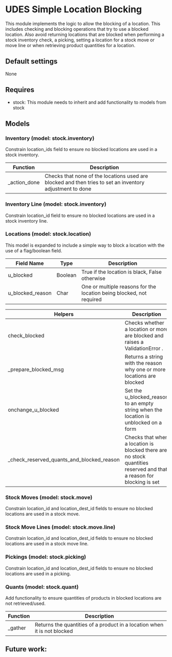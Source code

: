 # UDES Simple Location Blocking
This module implements the logic to allow the blocking of a location. This includes checking and blocking operations that
try to use a blocked location. Also avoid returning locations that are blocked when performing a stock inventory check,
a picking, setting a location for a stock move or move line or when retrieving product quantities for a location. 

## Default settings
None

## Requires
- stock:
  This module needs to inherit and add functionality to models from stock 

## Models

### Inventory (model: stock.inventory)
Constrain location_ids field to ensure no blocked locations are used in a stock inventory.

| Function     | Description                                                                                              |
|--------------|----------------------------------------------------------------------------------------------------------|
| _action_done | Checks that none of the locations used are blocked and then tries to set an inventory adjustment to done |

### Inventory Line (model: stock.inventory)
Constrain location_id field to ensure no blocked locations are used in a stock inventory line.

### Locations (model: stock.location)
This model is expanded to include a simple way to block a location with the use of a flag/boolean field.

| Field Name       | Type    | Description                                                           |
|------------------|---------|-----------------------------------------------------------------------|
| u_blocked        | Boolean | True if the location is black, False otherwise                        |
| u_blocked_reason | Char    | One or multiple reasons for the location being blocked, not required  |

| Helpers                                   | Description                                                                                                         |
|-------------------------------------------|---------------------------------------------------------------------------------------------------------------------|
| check_blocked                             | Checks whether a location or more are blocked and raises a ValidationError .                                        |
| _prepare_blocked_msg                      | Returns a string with the reason why one or more locations are blocked                                              |
| onchange_u_blocked                        | Set the u_blocked_reason to an empty string when the location is unblocked on a form                                |
| _check_reserved_quants_and_blocked_reason | Checks that when a location is blocked there are no stock quantities reserved and that a reason for blocking is set |

### Stock Moves (model: stock.move)
Constrain location_id and location_dest_id fields to ensure no blocked locations are used in a stock move.

### Stock Move Lines (model: stock.move.line)
Constrain location_id and location_dest_id fields to ensure no blocked locations are used in a stock move line.

### Pickings (model: stock.picking)
Constrain location_id and location_dest_id fields to ensure no blocked locations are used in a picking.

### Quants (model: stock.quant)
Add functionality to ensure quantities of products in blocked locations are not retrieved/used.

| Function  | Description                                                              |
|-----------|--------------------------------------------------------------------------|
| _gather   | Returns the quantities of a product in a location when it is not blocked |

## Future work:
